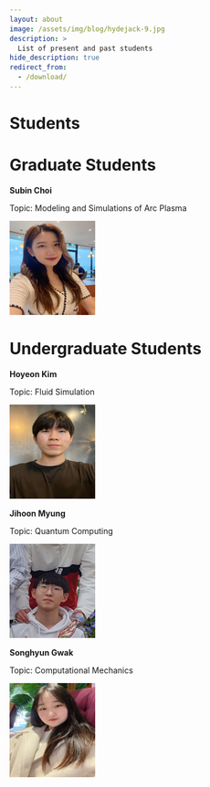 ```yaml
---
layout: about
image: /assets/img/blog/hydejack-9.jpg
description: >
  List of present and past students 
hide_description: true
redirect_from:
  - /download/
---
```


# Students

# Graduate Students


**Subin Choi**

Topic: Modeling and Simulations of Arc Plasma

<img src="/assets/img/students/subin.jpeg" alt="subin" style="width:150px;height:165px;">

# Undergraduate Students

**Hoyeon Kim**

Topic: Fluid Simulation

<img src="/assets/img/students/hoyeon.jpeg" alt="subin" style="width:150px;height:165px;">

**Jihoon Myung**

Topic: Quantum Computing

<img src="/assets/img/students/myungjihoon.jpg" alt="subin" style="width:150px;height:165px;">

**Songhyun Gwak**

Topic: Computational Mechanics

<img src="/assets/img/students/songhyun.jpeg" alt="subin" style="width:150px;height:165px;">



